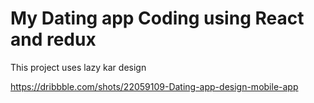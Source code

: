 # My Dating app Coding using React and redux

This project uses lazy kar design

https://dribbble.com/shots/22059109-Dating-app-design-mobile-app


